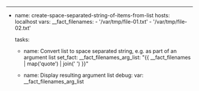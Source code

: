 ---

- name: create-space-separated-string-of-items-from-list
  hosts: localhost
  vars:
    __fact_filenames:
      - '/var/tmp/file-01.txt'
      - '/var/tmp/file-02.txt'

  tasks:
  - name: Convert list to space separated string, e.g. as part of an argument list
    set_fact:
      __fact_filenames_arg_list: "{{ __fact_filenames | map('quote') | join(' ') }}"

  - name: Display resulting argument list
    debug:
      var: __fact_filenames_arg_list
